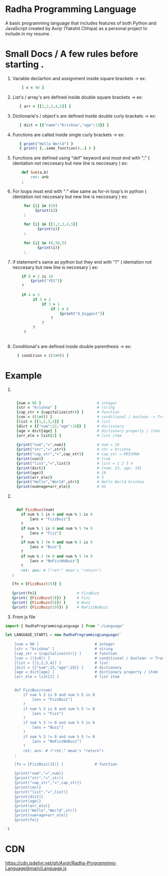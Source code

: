 # Radha Programming Language

A basic programming language that includes features of both Python and JavaScript created by Axnjr (Yakshit Chhipa) as a personal project to include in my resume .

# Small Docs / A few rules before starting .
 
 1) Variable declartion and assignment inside square brackets -> ex: 
    ```ruby
        [ x = 90 ]
    ```
 
 2) List's / array's are defined inside double square brackets -> ex: 
     ```ruby
        [ arr = [[1,2,3,4,5]] ] 
     ```
 
 3) Dictionarie's / object's are defined inside double curly brackets -> ex: 
     ```ruby
        [ dict = {{"name":"Krishna","age":19}} ] 
     ```
 
 4) Functions are called inside single curly brackets -> ex: 
     ```ruby 
        { print("Hello World") } 
        { print( {..some_function()..} ) }
     ```
 
 5) Functions are defined using "def" keyword and must end with ";" ( identation not neccesary but new line is neccesary )
      ex: 
      ```ruby
          def Sum(a,b) 
              ret: a+b
          ;
      ```
 
 6) For loops must end with ":" else same as for-in loop's in python ( identation not neccesary but new line is neccesary )
       ex: 
       ```ruby
            for [i] in (10)
                 {print(i)}
            :
            
            for [i] in [[1,2,3,4,5]]
                  {print(i)}
            :
            
            for [i] in (0,50,5)
                  {print(i)}
            :
       ```
 
  7) if statement's same as python but they end with "?" ( identation not neccesary but new line is neccesary )
      ex: 
      ```ruby
          if 8 + 2 is 10
              {print("YES")}
          ?
          
          if 4 > 3
               if 3 > 2
                   if 3 > 1
                       if 1 > 0
                           {print("4_biggest")}
                       ?
                   ?
               ?   
           ?
           
      ```
 
  8) Conditional's are defined inside double parenthesis -> ex: 
      ```ruby
        [ condition = ((1>0)) ] 
      ```
      
# Example

1)
```ruby

     [num = 90 ]                         # integer
     [str = "krishna" ]                  # string
     [cap_str = {capitalize(str)} ]      # function
     [con = ((1>0)) ]                    # conditional / boolean -> True
     [list = [[1,2,3,4]] ]               # list
     [dict = {{"num":23,"age":19}} ]     # dictionary
     [age = dict[age] ]                  # dictionary property / item
     [arr_ele = list[2] ]                # list item
     
     {print("num","=",num)}              # num = 19
     {print("str","=",str)}              # str = krishna
     {print("cap_str","=",cap_str)}      # cap_str = KRISHNA
     {print(con)}                        # true
     {print("list","=",list)}            # list = 1 2 3 4
     {print(dict)}                       # {num: 23, age: 19}
     {print(age)}                        # 19
     {print(arr_ele)}                    # 3
     {print("Hello","World",str)}        # Hello World krishna
     {print(num+age+arr_ele)}            # 41

```

2) 
 ```ruby

      def FizzBuzz(num)                   
        if num % 3 is 0 and num % 5 is 0
            [ans = "FizzBuzz"]
        ?
        if num % 3 is 0 and num % 5 != 0
            [ans = "Fizz"]
        ?
        if num % 3 != 0 and num % 5 is 0
            [ans = "Buzz"]
        ?
        if num % 3 != 0 and num % 5 != 0
            [ans = "NoFizzNoBuzz"]
        ?
        ret: ans: # ("ret:" mean's "return")
    ;

    [fn = {FizzBuzz(15)} ]
    
    {print(fn)}                  # FizzBuzz
    {print( {FizzBuzz(3)}) }     # Fizz
    {print( {FizzBuzz(5)}) }     # Buzz
    {print( {FizzBuzz(19)}) }    # NoFizzNoBuzz

```

3) From js file
```js
import { RadhaProgrammingLanguage } from "./Language"

let LANGUAGE_START1 = new RadhaProgrammingLanguage(`
    
    [num = 90 ]                         # integer
    [str = "krishna" ]                  # string
    [cap_str = {capitalize(str)} ]      # function
    [con = ((1>0)) ]                    # conditional / boolean -> True
    [list = [[1,2,3,4]] ]               # list
    [dict = {{"num":23,"age":19}} ]     # dictionary
    [age = dict[age] ]                  # dictionary property / item
    [arr_ele = list[2] ]                # list item


    def FizzBuzz(num)                   
        if num % 3 is 0 and num % 5 is 0
            [ans = "FizzBuzz"]
        ?
        if num % 3 is 0 and num % 5 != 0
            [ans = "Fizz"]
        ?
        if num % 3 != 0 and num % 5 is 0
            [ans = "Buzz"]
        ?
        if num % 3 != 0 and num % 5 != 0
            [ans = "NoFizzNoBuzz"]
        ?
        ret: ans: # ("ret:" mean's "return")
    ;

    [fn = {FizzBuzz(15)} ]              # function

    {print("num","=",num)}
    {print("str","=",str)}
    {print("cap_str","=",cap_str)}
    {print(con)}
    {print("list","=",list)}
    {print(dict)}
    {print(age)}
    {print(arr_ele)}
    {print("Hello","World",str)}
    {print(num+age+arr_ele)}
    {print(fn)}

`)
```

# CDN 
 
 https://cdn.jsdelivr.net/gh/Axnjr/Radha-Programming-Language@main/Language.js

